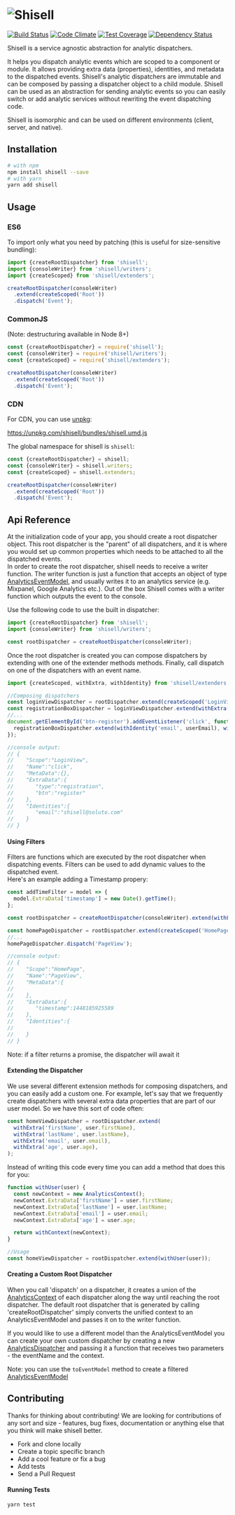 # ![Shisell](http://i.imgur.com/mDUAVwl.png)

[![Build Status](https://api.travis-ci.org/Soluto/shisell-js.svg?branch=master)](https://travis-ci.org/Soluto/shisell-js)
[![Code Climate](https://codeclimate.com/github/Soluto/shisell-js/badges/gpa.svg)](https://codeclimate.com/github/Soluto/shisell-js)
[![Test Coverage](https://codeclimate.com/github/Soluto/shisell-js/badges/coverage.svg)](https://codeclimate.com/github/Soluto/shisell-js/coverage)
[![Dependency Status](https://www.versioneye.com/user/projects/595b5fa5368b080033562e8b/badge.svg?style=flat-square)](https://www.versioneye.com/user/projects/595b5fa5368b080033562e8b)

Shisell is a service agnostic abstraction for analytic dispatchers.

It helps you dispatch analytic events which are scoped to a component or module. It allows providing extra data (properties), identities, and metadata to the dispatched events. Shisell's analytic dispatchers are immutable and can be composed by passing a dispatcher object to a child module. Shisell can be used as an abstraction for sending analytic events so you can easily switch or add analytic services without rewriting the event dispatching code.

Shisell is isomorphic and can be used on different environments (client, server, and native).

## Installation

```sh
# with npm
npm install shisell --save
# with yarn
yarn add shisell
```

## Usage

### ES6

To import only what you need by patching (this is useful for size-sensitive bundling):

```js
import {createRootDispatcher} from 'shisell';
import {consoleWriter} from 'shisell/writers';
import {createScoped} from 'shisell/extenders';

createRootDispatcher(consoleWriter)
  .extend(createScoped('Root'))
  .dispatch('Event');
```

### CommonJS

(Note: destructuring available in Node 8+)

```js
const {createRootDispatcher} = require('shisell');
const {consoleWriter} = require('shisell/writers');
const {createScoped} = require('shisell/extenders');

createRootDispatcher(consoleWriter)
  .extend(createScoped('Root'))
  .dispatch('Event');
```

### CDN

For CDN, you can use [unpkg](https://unpkg.com/):

https://unpkg.com/shisell/bundles/shisell.umd.js

The global namespace for shisell is `shisell`:

```js
const {createRootDispatcher} = shisell;
const {consoleWriter} = shisell.writers;
const {createScoped} = shisell.extenders;

createRootDispatcher(consoleWriter)
  .extend(createScoped('Root'))
  .dispatch('Event');
```

## Api Reference

At the initialization code of your app, you should create a root dispatcher object. This root dispatcher is the "parent" of all dispatchers, and it is where you would set up common properties which needs to be attached to all the dispatched events.  
In order to create the root dispatcher, shisell needs to receive a writer function. The writer function is just a function that accepts an object of type [AnalyticsEventModel](src/internal/AnalyticsEventModel.ts), and usually writes it to an analytics service (e.g. Mixpanel, Google Analytics etc.).
Out of the box Shisell comes with a writer function which outputs the event to the console.

Use the following code to use the built in dispatcher:

```js
import {createRootDispatcher} from 'shisell';
import {consoleWriter} from 'shisell/writers';

const rootDispatcher = createRootDispatcher(consoleWriter);
```

Once the root dispatcher is created you can compose dispatchers by extending with one of the extender methods methods. Finally, call dispatch on one of the dispatchers with an event name.

```js
import {createScoped, withExtra, withIdentity} from 'shisell/extenders';

//Composing dispatchers
const loginViewDispatcher = rootDispatcher.extend(createScoped('LoginView'));
const registrationBoxDispatcher = loginViewDispatcher.extend(withExtra('type', 'registration'));
//...
document.getElementById('btn-register').addEventListener('click', function() {
  registrationBoxDispatcher.extend(withIdentity('email', userEmail), withExtra('btn', 'register')).dispatch('click');
});

//console output:
// {
//    "Scope":"LoginView",
//    "Name":"click",
//    "MetaData":{},
//    "ExtraData":{
//       "type":"registration",
//       "btn":"register"
//    },
//    "Identities":{
//       "email":"shisell@soluto.com"
//    }
// }
```

#### Using Filters

Filters are functions which are executed by the root dispatcher when dispatching events. Filters can be used to add dynamic values to the dispatched event.  
Here's an example adding a Timestamp propery:

```js
const addTimeFilter = model => {
  model.ExtraData['timestamp'] = new Date().getTime();
};

const rootDispatcher = createRootDispatcher(consoleWriter).extend(withFilter(addTimeFilter));

const homePageDispatcher = rootDispatcher.extend(createScoped('HomePage'));
//...
homePageDispatcher.dispatch('PageView');

//console output:
// {
//    "Scope":"HomePage",
//    "Name":"PageView",
//    "MetaData":{
//
//    },
//    "ExtraData":{
//       "timestamp":1448185925589
//    },
//    "Identities":{
//
//    }
// }
```

Note: if a filter returns a promise, the dispatcher will await it

#### Extending the Dispatcher

We use several different extension methods for composing dispatchers, and you can easily add a custom one. For example, let's say that we frequently create dispatchers with several extra data properties that are part of our user model. So we have this sort of code often:

```js
const homeViewDispatcher = rootDispatcher.extend(
  withExtra('firstName', user.firstName),
  withExtra('lastName', user.lastName),
  withExtra('email', user.email),
  withExtra('age', user.age),
);
```

Instead of writing this code every time you can add a method that does this for you:

```js
function withUser(user) {
  const newContext = new AnalyticsContext();
  newContext.ExtraData['firstName'] = user.firstName;
  newContext.ExtraData['lastName'] = user.lastName;
  newContext.ExtraData['email'] = user.email;
  newContext.ExtraData['age'] = user.age;

  return withContext(newContext);
}

//Usage
const homeViewDispatcher = rootDispatcher.extend(withUser(user));
```

#### Creating a Custom Root Dispatcher

When you call 'dispatch' on a dispatcher, it creates a union of the [AnalyticsContext](src/internal/AnalyticsContext.ts) of each dispatcher along the way until reaching the root dispatcher. The default root dispatcher that is generated by calling 'createRootDispatcher' simply converts the unified context to an AnalyticsEventModel and passes it on to the writer function.

If you would like to use a different model than the AnalyticsEventModel you can create your own custom dispatcher by creating a new [AnalyticsDispatcher](src/internal/AnalyticsDispatcher.ts) and passing it a function that receives two parameters - the eventName and the context.

Note: you can use the `toEventModel` method to create a filtered [AnalyticsEventModel](src/internal/AnalyticsEventModel.ts)

## Contributing

Thanks for thinking about contributing! We are looking for contributions of any sort and size - features, bug fixes, documentation or anything else that you think will make shisell better.

- Fork and clone locally
- Create a topic specific branch
- Add a cool feature or fix a bug
- Add tests
- Send a Pull Request

#### Running Tests

```sh
yarn test
```
